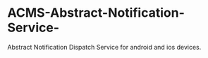 # ACMS-Abstract-Notification-Service-
Abstract Notification Dispatch Service for android and ios devices.

